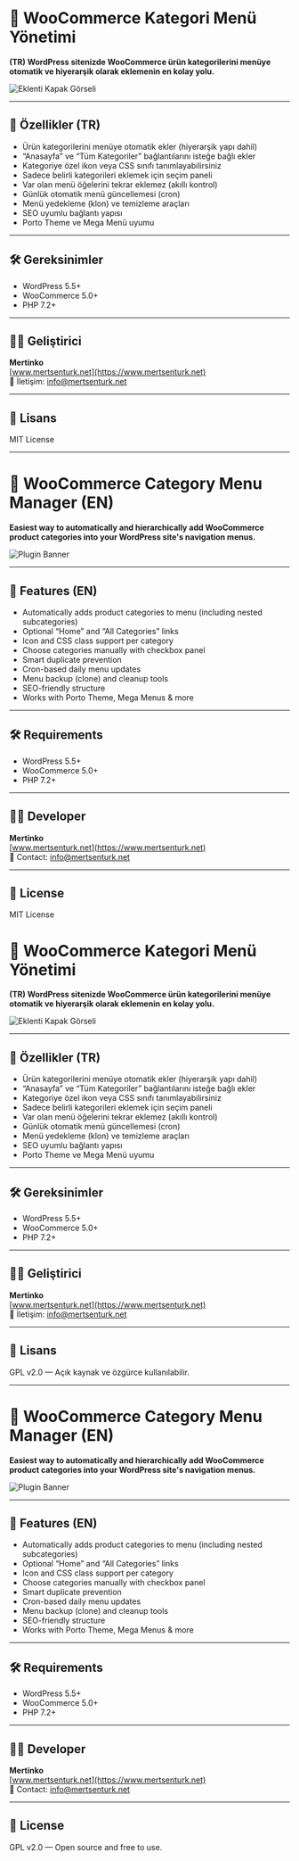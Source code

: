 # 🧩 WooCommerce Kategori Menü Yönetimi

**(TR) WordPress sitenizde WooCommerce ürün kategorilerini menüye otomatik ve hiyerarşik olarak eklemenin en kolay yolu.**

![Eklenti Kapak Görseli](assets/kategori-menu-kapak.png)

---

## 🚀 Özellikler (TR)

- Ürün kategorilerini menüye otomatik ekler (hiyerarşik yapı dahil)
- “Anasayfa” ve “Tüm Kategoriler” bağlantılarını isteğe bağlı ekler
- Kategoriye özel ikon veya CSS sınıfı tanımlayabilirsiniz
- Sadece belirli kategorileri eklemek için seçim paneli
- Var olan menü öğelerini tekrar eklemez (akıllı kontrol)
- Günlük otomatik menü güncellemesi (cron)
- Menü yedekleme (klon) ve temizleme araçları
- SEO uyumlu bağlantı yapısı
- Porto Theme ve Mega Menü uyumu

---

## 🛠️ Gereksinimler

- WordPress 5.5+
- WooCommerce 5.0+
- PHP 7.2+

---

## 🧑‍💻 Geliştirici

**Mertinko**  
[www.mertsenturk.net](https://www.mertsenturk.net)  
📧 İletişim: info@mertsenturk.net

---

## 📜 Lisans

MIT License

---

# 🧩 WooCommerce Category Menu Manager (EN)

**Easiest way to automatically and hierarchically add WooCommerce product categories into your WordPress site's navigation menus.**

![Plugin Banner](assets/kategori-menu-kapak-en.png)

---

## 🚀 Features (EN)

- Automatically adds product categories to menu (including nested subcategories)
- Optional “Home” and “All Categories” links
- Icon and CSS class support per category
- Choose categories manually with checkbox panel
- Smart duplicate prevention
- Cron-based daily menu updates
- Menu backup (clone) and cleanup tools
- SEO-friendly structure
- Works with Porto Theme, Mega Menus & more

---

## 🛠️ Requirements

- WordPress 5.5+
- WooCommerce 5.0+
- PHP 7.2+

---

## 🧑‍💻 Developer

**Mertinko**  
[www.mertsenturk.net](https://www.mertsenturk.net)  
📧 Contact: info@mertsenturk.net

---

## 📜 License

MIT License
# 🧩 WooCommerce Kategori Menü Yönetimi

**(TR) WordPress sitenizde WooCommerce ürün kategorilerini menüye otomatik ve hiyerarşik olarak eklemenin en kolay yolu.**

![Eklenti Kapak Görseli](assets/kategori-menu-kapak.png)

---

## 🚀 Özellikler (TR)

- Ürün kategorilerini menüye otomatik ekler (hiyerarşik yapı dahil)
- “Anasayfa” ve “Tüm Kategoriler” bağlantılarını isteğe bağlı ekler
- Kategoriye özel ikon veya CSS sınıfı tanımlayabilirsiniz
- Sadece belirli kategorileri eklemek için seçim paneli
- Var olan menü öğelerini tekrar eklemez (akıllı kontrol)
- Günlük otomatik menü güncellemesi (cron)
- Menü yedekleme (klon) ve temizleme araçları
- SEO uyumlu bağlantı yapısı
- Porto Theme ve Mega Menü uyumu

---

## 🛠️ Gereksinimler

- WordPress 5.5+
- WooCommerce 5.0+
- PHP 7.2+

---

## 🧑‍💻 Geliştirici

**Mertinko**  
[www.mertsenturk.net](https://www.mertsenturk.net)  
📧 İletişim: info@mertsenturk.net

---

## 📜 Lisans

GPL v2.0 — Açık kaynak ve özgürce kullanılabilir.

---

# 🧩 WooCommerce Category Menu Manager (EN)

**Easiest way to automatically and hierarchically add WooCommerce product categories into your WordPress site's navigation menus.**

![Plugin Banner](assets/kategori-menu-kapak-en.png)

---

## 🚀 Features (EN)

- Automatically adds product categories to menu (including nested subcategories)
- Optional “Home” and “All Categories” links
- Icon and CSS class support per category
- Choose categories manually with checkbox panel
- Smart duplicate prevention
- Cron-based daily menu updates
- Menu backup (clone) and cleanup tools
- SEO-friendly structure
- Works with Porto Theme, Mega Menus & more

---

## 🛠️ Requirements

- WordPress 5.5+
- WooCommerce 5.0+
- PHP 7.2+

---

## 🧑‍💻 Developer

**Mertinko**  
[www.mertsenturk.net](https://www.mertsenturk.net)  
📧 Contact: info@mertsenturk.net

---

## 📜 License

GPL v2.0 — Open source and free to use.
